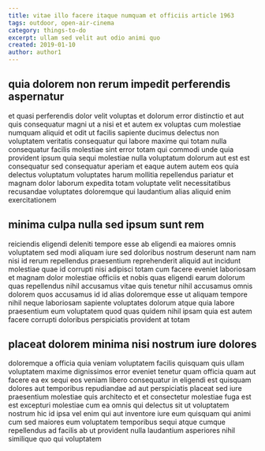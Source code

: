 ```yaml
---
title: vitae illo facere itaque numquam et officiis article 1963
tags: outdoor, open-air-cinema
category: things-to-do
excerpt: ullam sed velit aut odio animi quo
created: 2019-01-10
author: author1
---
```


## quia dolorem non rerum impedit perferendis aspernatur

et quasi perferendis dolor velit voluptas et dolorum error distinctio et aut quis consequatur magni ut a nisi et et autem ex voluptas cum molestiae numquam aliquid et odit ut facilis sapiente ducimus delectus non voluptatem veritatis consequatur qui labore maxime qui totam nulla consequatur facilis molestiae sint error totam qui commodi unde quia provident ipsum quia sequi molestiae nulla voluptatum dolorum aut est est consequatur sed consequatur aperiam et eaque autem autem eos quia delectus voluptatum voluptates harum mollitia repellendus pariatur et magnam dolor laborum expedita totam voluptate velit necessitatibus recusandae voluptates doloremque qui laudantium alias aliquid enim exercitationem

## minima culpa nulla sed ipsum sunt rem

reiciendis eligendi deleniti tempore esse ab eligendi ea maiores omnis voluptatem sed modi aliquam iure sed doloribus nostrum deserunt nam nam nisi id rerum repellendus praesentium reprehenderit aliquid aut incidunt molestiae quae id corrupti nisi adipisci totam cum facere eveniet laboriosam et magnam dolor molestiae officiis et nobis quas eligendi earum dolorum quas repellendus nihil accusamus vitae quis tenetur nihil accusamus omnis dolorem quos accusamus id id alias doloremque esse ut aliquam tempore nihil neque laboriosam sapiente voluptates dolorum atque quia labore praesentium eum voluptatem quod quas quidem nihil ipsam quia est autem facere corrupti doloribus perspiciatis provident at totam

## placeat dolorem minima nisi nostrum iure dolores

doloremque a officia quia veniam voluptatem facilis quisquam quis ullam voluptatem maxime dignissimos error eveniet tenetur quam officia quam aut facere ea ex sequi eos veniam libero consequatur in eligendi est quisquam dolores aut temporibus repudiandae ad aut perspiciatis placeat sed iure praesentium molestiae quis architecto et et consectetur molestiae fuga est est excepturi molestiae cum ea omnis qui delectus sit ut voluptatem nostrum hic id ipsa vel enim qui aut inventore iure eum quisquam qui animi cum sed maiores eum voluptatem temporibus sequi atque cumque repellendus ad facilis ab ut provident nulla laudantium asperiores nihil similique quo qui voluptatem
